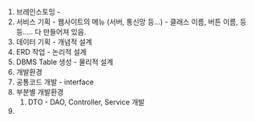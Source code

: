 1. 브레인스토밍 - 
2. 서비스 기획 - 웹사이트의 메뉴 (서버, 통신망 등...) - 클래스 이름, 버튼 이름, 등등..... 다 만들어져 있음.
3. 데이터 기획 - 개념적 설계
4. ERD 작업 - 논리적 설계
5. DBMS Table 생성 - 물리적 설계
6. 개발환경
7. 공통코드 개발 - interface
8. 부분별 개발환경
   1. DTO - DAO, Controller, Service 개발
9. 